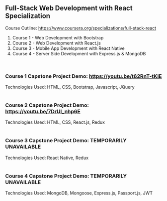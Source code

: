 ## Full-Stack Web Development with React Specialization
Course Outline: https://www.coursera.org/specializations/full-stack-react <br/>
1. Course 1 - Web Development with Bootstrap
2. Course 2 - Web Development with React.js
3. Course 3 - Mobile App Development with React Native
4. Course 4 - Server Side Development with Express.js & MongoDB

<br/>

### Course 1 Capstone Project Demo: https://youtu.be/t62RnT-tKiE <br/>
Technologies Used: HTML, CSS, Bootstrap, Javascript, JQuery <br/><br/>

### Course 2 Capstone Project Demo: https://youtu.be/7DrUI_nhp6E <br/>
Technologies Used: HTML, CSS, React.js, Redux <br/><br/>

### Course 3 Capstone Project Demo: TEMPORARILY UNAVAILABLE <br/>
Technologies Used: React Native, Redux <br/><br/>

### Course 4 Capstone Project Demo: TEMPORARILY UNAVAILABLE <br/>
Technologies Used: MongoDB, Mongoose, Express.js, Passport.js, JWT<br/><br/>
